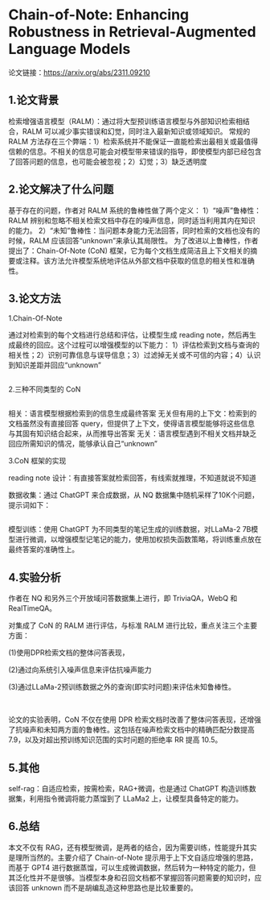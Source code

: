 # Chain-of-Note: Enhancing Robustness in Retrieval-Augmented Language Models

论文链接：https://arxiv.org/abs/2311.09210


## 1.论文背景

检索增强语言模型（RALM）：通过将大型预训练语言模型与外部知识检索相结合，RALM 可以减少事实错误和幻觉，同时注入最新知识或领域知识。
常规的 RALM 方法存在三个弊端：1）检索系统并不能保证一直能检索出最相关或最值得信赖的信息。不相关的信息可能会对模型带来错误的指导，即使模型内部已经包含了回答问题的信息，也可能会被忽视；2）幻觉；3）缺乏透明度


## 2.论文解决了什么问题

基于存在的问题，作者对 RALM 系统的鲁棒性做了两个定义：
1）“噪声”鲁棒性：RALM 辨别和忽略不相关检索文档中存在的噪声信息，同时适当利用其内在知识的能力。
2）“未知”鲁棒性：当问题本身能力无法回答，同时检索的文档也没有的时候，RALM 应该回答“unknown”来承认其局限性。
为了改进以上鲁棒性，作者提出了：Chain-Of-Note (CoN) 框架，它为每个文档生成简洁且上下文相关的摘要或注释。该方法允许模型系统地评估从外部文档中获取的信息的相关性和准确性。


## 3.论文方法

1.Chain-Of-Note

通过对检索到的每个文档进行总结和评估，让模型生成 reading note，然后再生成最终的回应。这个过程可以增强模型的以下能力：
1）评估检索到文档与查询的相关性；2）识别可靠信息与误导信息；3）过滤掉无关或不可信的内容；4）认识到知识差距并回应“unknown”

![]()

2.三种不同类型的 CoN

![]()

相关：语言模型根据检索到的信息生成最终答案
无关但有用的上下文：检索到的文档虽然没有直接回答 query，但提供了上下文，使得语言模型能够将这些信息与其固有知识结合起来，从而推导出答案
无关：语言模型遇到不相关文档并缺乏回应所需知识的情况，能够承认自己“unknown”

3.CoN 框架的实现

reading note 设计：有直接答案就检索回答，有线索就推理，不知道就说不知道

数据收集：通过 ChatGPT 来合成数据，从 NQ 数据集中随机采样了10K个问题，提示词如下：

![]()

模型训练：使用 ChatGPT 为不同类型的笔记生成的训练数据，对LLaMa-2 7B模型进行微调，以增强模型记笔记的能力，使用加权损失函数策略，将训练重点放在最终答案的准确性上。

## 4.实验分析

作者在 NQ 和另外三个开放域问答数据集上进行，即 TriviaQA，WebQ 和 RealTimeQA。

对集成了 CoN 的 RALM 进行评估，与标准 RALM 进行比较，重点关注三个主要方面：

(1)使用DPR检索文档的整体问答表现，

(2)通过向系统引入噪声信息来评估抗噪声能力

(3)通过LLaMa-2预训练数据之外的查询(即实时问题)来评估未知鲁棒性。

![]()
![]()
![]()

论文的实验表明，CoN 不仅在使用 DPR 检索文档时改善了整体问答表现，还增强了抗噪声和未知两方面的鲁棒性。这包括在噪声检索文档中的精确匹配分数提高 7.9，以及对超出预训练知识范围的实时问题的拒绝率 RR 提高 10.5。


## 5.其他

self-rag：自适应检索，按需检索，RAG+微调，也是通过 ChatGPT 构造训练数据集，利用指令微调将能力蒸馏到了 LLaMa2 上，让模型具备特定的能力。

## 6.总结

本文不仅有 RAG，还有模型微调，是两者的结合，因为需要训练，性能提升其实是理所当然的。主要介绍了 Chain-of-Note 提示用于上下文自适应增强的思路，而基于 GPT4 进行数据蒸馏，可以生成微调数据，然后转为一种特定的能力，但其泛化性并不是很够。当模型本身和召回文档都不掌握回答问题需要的知识时，应该回答 unknown 而不是胡编乱造这种思路也是比较重要的。
